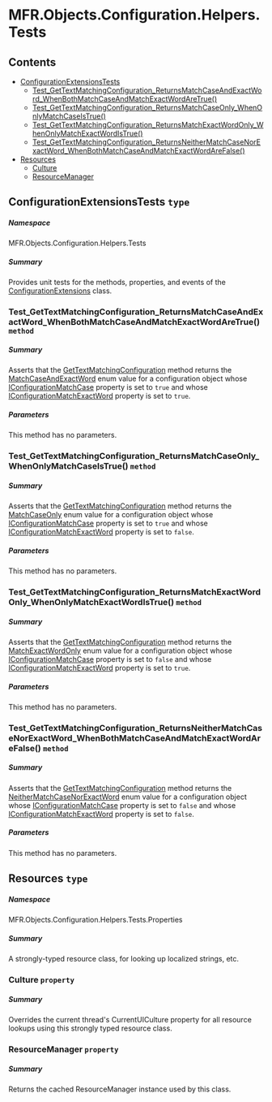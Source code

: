 <a name='assembly'></a>
# MFR.Objects.Configuration.Helpers.Tests

## Contents

- [ConfigurationExtensionsTests](#T-MFR-Objects-Configuration-Helpers-Tests-ConfigurationExtensionsTests 'MFR.Objects.Configuration.Helpers.Tests.ConfigurationExtensionsTests')
  - [Test_GetTextMatchingConfiguration_ReturnsMatchCaseAndExactWord_WhenBothMatchCaseAndMatchExactWordAreTrue()](#M-MFR-Objects-Configuration-Helpers-Tests-ConfigurationExtensionsTests-Test_GetTextMatchingConfiguration_ReturnsMatchCaseAndExactWord_WhenBothMatchCaseAndMatchExactWordAreTrue 'MFR.Objects.Configuration.Helpers.Tests.ConfigurationExtensionsTests.Test_GetTextMatchingConfiguration_ReturnsMatchCaseAndExactWord_WhenBothMatchCaseAndMatchExactWordAreTrue')
  - [Test_GetTextMatchingConfiguration_ReturnsMatchCaseOnly_WhenOnlyMatchCaseIsTrue()](#M-MFR-Objects-Configuration-Helpers-Tests-ConfigurationExtensionsTests-Test_GetTextMatchingConfiguration_ReturnsMatchCaseOnly_WhenOnlyMatchCaseIsTrue 'MFR.Objects.Configuration.Helpers.Tests.ConfigurationExtensionsTests.Test_GetTextMatchingConfiguration_ReturnsMatchCaseOnly_WhenOnlyMatchCaseIsTrue')
  - [Test_GetTextMatchingConfiguration_ReturnsMatchExactWordOnly_WhenOnlyMatchExactWordIsTrue()](#M-MFR-Objects-Configuration-Helpers-Tests-ConfigurationExtensionsTests-Test_GetTextMatchingConfiguration_ReturnsMatchExactWordOnly_WhenOnlyMatchExactWordIsTrue 'MFR.Objects.Configuration.Helpers.Tests.ConfigurationExtensionsTests.Test_GetTextMatchingConfiguration_ReturnsMatchExactWordOnly_WhenOnlyMatchExactWordIsTrue')
  - [Test_GetTextMatchingConfiguration_ReturnsNeitherMatchCaseNorExactWord_WhenBothMatchCaseAndMatchExactWordAreFalse()](#M-MFR-Objects-Configuration-Helpers-Tests-ConfigurationExtensionsTests-Test_GetTextMatchingConfiguration_ReturnsNeitherMatchCaseNorExactWord_WhenBothMatchCaseAndMatchExactWordAreFalse 'MFR.Objects.Configuration.Helpers.Tests.ConfigurationExtensionsTests.Test_GetTextMatchingConfiguration_ReturnsNeitherMatchCaseNorExactWord_WhenBothMatchCaseAndMatchExactWordAreFalse')
- [Resources](#T-MFR-Objects-Configuration-Helpers-Tests-Properties-Resources 'MFR.Objects.Configuration.Helpers.Tests.Properties.Resources')
  - [Culture](#P-MFR-Objects-Configuration-Helpers-Tests-Properties-Resources-Culture 'MFR.Objects.Configuration.Helpers.Tests.Properties.Resources.Culture')
  - [ResourceManager](#P-MFR-Objects-Configuration-Helpers-Tests-Properties-Resources-ResourceManager 'MFR.Objects.Configuration.Helpers.Tests.Properties.Resources.ResourceManager')

<a name='T-MFR-Objects-Configuration-Helpers-Tests-ConfigurationExtensionsTests'></a>
## ConfigurationExtensionsTests `type`

##### Namespace

MFR.Objects.Configuration.Helpers.Tests

##### Summary

Provides unit tests for the methods, properties, and events of the
[ConfigurationExtensions](#T-MFR-Objects-ConfigurationExtensions 'MFR.Objects.ConfigurationExtensions')
class.

<a name='M-MFR-Objects-Configuration-Helpers-Tests-ConfigurationExtensionsTests-Test_GetTextMatchingConfiguration_ReturnsMatchCaseAndExactWord_WhenBothMatchCaseAndMatchExactWordAreTrue'></a>
### Test_GetTextMatchingConfiguration_ReturnsMatchCaseAndExactWord_WhenBothMatchCaseAndMatchExactWordAreTrue() `method`

##### Summary

Asserts that the
[GetTextMatchingConfiguration](#M-MFR-Objects-ConfigurationExtensions-GetTextMatchingConfiguration 'MFR.Objects.ConfigurationExtensions.GetTextMatchingConfiguration')
method returns the
[MatchCaseAndExactWord](#T-MFR-Objects-TextMatchingConfiguration-MatchCaseAndExactWord 'MFR.Objects.TextMatchingConfiguration.MatchCaseAndExactWord')
enum value for a configuration object whose
[IConfigurationMatchCase](#P-MFR-Objects-Configuration-Interfaces-IConfigurationMatchCase 'MFR.Objects.Configuration.Interfaces.IConfigurationMatchCase')
property is set to
`true` and whose
[IConfigurationMatchExactWord](#P-MFR-Objects-Configuration-Interfaces-IConfigurationMatchExactWord 'MFR.Objects.Configuration.Interfaces.IConfigurationMatchExactWord')
property is set
to `true`.

##### Parameters

This method has no parameters.

<a name='M-MFR-Objects-Configuration-Helpers-Tests-ConfigurationExtensionsTests-Test_GetTextMatchingConfiguration_ReturnsMatchCaseOnly_WhenOnlyMatchCaseIsTrue'></a>
### Test_GetTextMatchingConfiguration_ReturnsMatchCaseOnly_WhenOnlyMatchCaseIsTrue() `method`

##### Summary

Asserts that the
[GetTextMatchingConfiguration](#M-MFR-Objects-ConfigurationExtensions-GetTextMatchingConfiguration 'MFR.Objects.ConfigurationExtensions.GetTextMatchingConfiguration')
method returns the
[MatchCaseOnly](#T-MFR-Objects-TextMatchingConfiguration-MatchCaseOnly 'MFR.Objects.TextMatchingConfiguration.MatchCaseOnly')
enum
value for a configuration object whose
[IConfigurationMatchCase](#P-MFR-Objects-Configuration-Interfaces-IConfigurationMatchCase 'MFR.Objects.Configuration.Interfaces.IConfigurationMatchCase')
property is set to
`true` and whose
[IConfigurationMatchExactWord](#P-MFR-Objects-Configuration-Interfaces-IConfigurationMatchExactWord 'MFR.Objects.Configuration.Interfaces.IConfigurationMatchExactWord')
property is set
to `false`.

##### Parameters

This method has no parameters.

<a name='M-MFR-Objects-Configuration-Helpers-Tests-ConfigurationExtensionsTests-Test_GetTextMatchingConfiguration_ReturnsMatchExactWordOnly_WhenOnlyMatchExactWordIsTrue'></a>
### Test_GetTextMatchingConfiguration_ReturnsMatchExactWordOnly_WhenOnlyMatchExactWordIsTrue() `method`

##### Summary

Asserts that the
[GetTextMatchingConfiguration](#M-MFR-Objects-ConfigurationExtensions-GetTextMatchingConfiguration 'MFR.Objects.ConfigurationExtensions.GetTextMatchingConfiguration')
method returns the
[MatchExactWordOnly](#T-MFR-Objects-TextMatchingConfiguration-MatchExactWordOnly 'MFR.Objects.TextMatchingConfiguration.MatchExactWordOnly')
enum value for a configuration object whose
[IConfigurationMatchCase](#P-MFR-Objects-Configuration-Interfaces-IConfigurationMatchCase 'MFR.Objects.Configuration.Interfaces.IConfigurationMatchCase')
property is set to
`false` and whose
[IConfigurationMatchExactWord](#P-MFR-Objects-Configuration-Interfaces-IConfigurationMatchExactWord 'MFR.Objects.Configuration.Interfaces.IConfigurationMatchExactWord')
property is set
to `true`.

##### Parameters

This method has no parameters.

<a name='M-MFR-Objects-Configuration-Helpers-Tests-ConfigurationExtensionsTests-Test_GetTextMatchingConfiguration_ReturnsNeitherMatchCaseNorExactWord_WhenBothMatchCaseAndMatchExactWordAreFalse'></a>
### Test_GetTextMatchingConfiguration_ReturnsNeitherMatchCaseNorExactWord_WhenBothMatchCaseAndMatchExactWordAreFalse() `method`

##### Summary

Asserts that the
[GetTextMatchingConfiguration](#M-MFR-Objects-ConfigurationExtensions-GetTextMatchingConfiguration 'MFR.Objects.ConfigurationExtensions.GetTextMatchingConfiguration')
method returns the
[NeitherMatchCaseNorExactWord](#T-MFR-Objects-TextMatchingConfiguration-NeitherMatchCaseNorExactWord 'MFR.Objects.TextMatchingConfiguration.NeitherMatchCaseNorExactWord')
enum value for a configuration object whose
[IConfigurationMatchCase](#P-MFR-Objects-Configuration-Interfaces-IConfigurationMatchCase 'MFR.Objects.Configuration.Interfaces.IConfigurationMatchCase')
property is set to
`false` and whose
[IConfigurationMatchExactWord](#P-MFR-Objects-Configuration-Interfaces-IConfigurationMatchExactWord 'MFR.Objects.Configuration.Interfaces.IConfigurationMatchExactWord')
property is set
to `false`.

##### Parameters

This method has no parameters.

<a name='T-MFR-Objects-Configuration-Helpers-Tests-Properties-Resources'></a>
## Resources `type`

##### Namespace

MFR.Objects.Configuration.Helpers.Tests.Properties

##### Summary

A strongly-typed resource class, for looking up localized strings, etc.

<a name='P-MFR-Objects-Configuration-Helpers-Tests-Properties-Resources-Culture'></a>
### Culture `property`

##### Summary

Overrides the current thread's CurrentUICulture property for all
  resource lookups using this strongly typed resource class.

<a name='P-MFR-Objects-Configuration-Helpers-Tests-Properties-Resources-ResourceManager'></a>
### ResourceManager `property`

##### Summary

Returns the cached ResourceManager instance used by this class.

